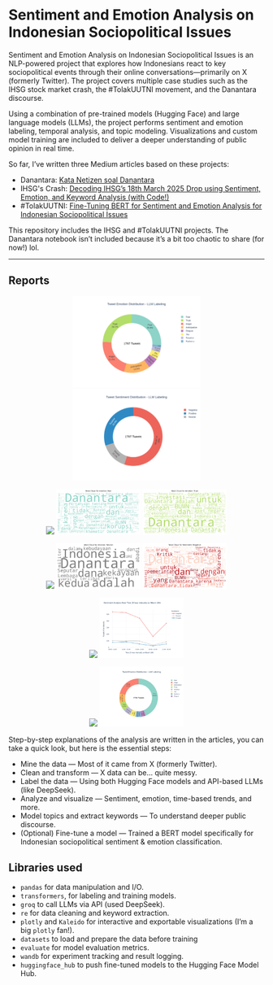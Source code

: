 # Sentiment and Emotion Analysis on Indonesian Sociopolitical Issues

Sentiment and Emotion Analysis on Indonesian Sociopolitical Issues is an NLP-powered project that explores how Indonesians react to key sociopolitical events through their online conversations—primarily on X (formerly Twitter). The project covers multiple case studies such as the IHSG stock market crash, the #TolakUUTNI movement, and the Danantara discourse.

Using a combination of pre-trained models (Hugging Face) and large language models (LLMs), the project performs sentiment and emotion labeling, temporal analysis, and topic modeling. Visualizations and custom model training are included to deliver a deeper understanding of public opinion in real time.
 
So far, I’ve written three Medium articles based on these projects:
- Danantara: [Kata Netizen soal Danantara](https://medium.com/@data.rizkydwi/kata-netizen-soal-danantara-51130a472137)
- IHSG's Crash: [Decoding IHSG’s 18th March 2025 Drop using Sentiment, Emotion, and Keyword Analysis \(with Code!\)](https://medium.com/@data.rizkydwi/decoding-ihsgs-18th-march-2025-crash-using-sentiment-emotion-and-keyword-analysis-with-code-3b2f8779b60b)
- #TolakUUTNI: [Fine-Tuning BERT for Sentiment and Emotion Analysis for Indonesian Sociopolitical Issues](https://medium.com/@data.rizkydwi/fine-tuning-bert-for-sentiment-and-emotion-analysis-for-indonesian-sociopolitical-issues-7963bc6a7343)

This repository includes the IHSG and #TolakUUTNI projects. The Danantara notebook isn’t included because it’s a bit too chaotic to share (for now!) lol.

---

## Reports
<p align="center">
  <img src="reports\danantara_llm_emotion.png" width="50%" />
  <img src="reports\danantara_llm_sentiment.png" width="50%" />
</p>
<p align="center">
  <img src="reports\danantara_wordcloud_anger" width="33%" />
  <img src="reports\danantara_wordcloud_fear.png" width="33%" />
  <img src="reports\danantara_wordcloud_trust.png" width="33%" />
</p>
<p align="center">
  <img src="reports\danantara_wordcloud_positive" width="33%" />
  <img src="reports\danantara_wordcloud_neutral.png" width="33%" />
  <img src="reports\danantara_wordcloud_negative.png" width="33%" />
</p>
<p align="center">
  <img src="reports\ihsg_llm_emotion_otime1" width="33%" />
  <img src="reports\ihsg_llm_sentiment_otime3.png" width="33%" />
</p>
<p align="center">
  <img src="reports\ihsg_llm_sentiment" width="33%" />
  <img src="reports\ihsg_llm_emotion.png" width="33%" />
</p>


Step-by-step explanations of the analysis are written in the articles, you can take a quick look, but here is the essential steps:
- Mine the data — Most of it came from X (formerly Twitter).
- Clean and transform — X data can be... quite messy.
- Label the data — Using both Hugging Face models and API-based LLMs (like DeepSeek).
- Analyze and visualize — Sentiment, emotion, time-based trends, and more.
- Model topics and extract keywords — To understand deeper public discourse.
- (Optional) Fine-tune a model — Trained a BERT model specifically for Indonesian sociopolitical sentiment & emotion classification.

## Libraries used
- `pandas` for data manipulation and I/O.
- `transformers`, for labeling and training models.
- `groq` to call LLMs via API (used DeepSeek).
- `re` for data cleaning and keyword extraction.
- `plotly` and `Kaleido` for interactive and exportable visualizations (I’m a big `plotly` fan!).
- `datasets` to load and prepare the data before training 
- `evaluate` for model evaluation metrics.
- `wandb` for experiment tracking and result logging.
- `huggingface_hub` to push fine-tuned models to the Hugging Face Model Hub.
